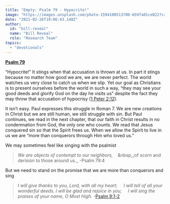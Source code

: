 ```yaml
---
title: "Empty: Psalm 79 - Hypocrite!"
image: "https://images.unsplash.com/photo-1594100513700-659fa01ce822?crop=entropy&cs=srgb&fm=jpg&ixid=MXw5NjYxfDB8MXxzZWFyY2h8MTB8fGJpYmxlfGVufDB8fHw&ixlib=rb-1.2.1&q=85"
date: "2021-02-26T19:06:43.148Z"
author:
  id: "bill-reveal"
  name: "Bill Reveal"
  role: "Research Team"
topics:
  - "devotionals"
---
```

[**Psalm 79**][psa79]

“Hypocrite!” It stings when that accusation is thrown at us. In part it stings because no matter how good we are, we are never perfect. The world watches us very close to catch us when we slip. Yet our goal as Christians is to present ourselves before the world in such a way, “they may see your good deeds and glorify God on the day he visits us” despite the fact they may throw that accusation of hypocrisy ([1 Peter 2:12][1pe212]).

It isn’t easy. Paul expresses this struggle in Roman 7. We are new creations in Christ but we are still human, we still struggle with sin. But Paul continues, we read in the next chapter, that our faith in Christ results in no condemnation from God, the only one who counts. We read that Jesus conquered sin so that the Spirit frees us. When we allow the Spirit to live in us we are “more than conquerors through Him who loved us.”

We may sometimes feel like singing with the psalmist

> _We are objects of contempt to our neighbors,_
> &nbsp;&nbsp;&nbsp;&nbsp_;of scorn and derision to those around us._ -Psalm 79:4

But we need to stand on the promise that we are more than conquerors and sing

> _I will give thanks to you, Lord, with all my heart;_
> &nbsp;&nbsp;&nbsp;&nbsp;_I will tell of all your wonderful deeds._
> _I will be glad and rejoice in you;_
> &nbsp;&nbsp;&nbsp;&nbsp;_I will sing the praises of your name, O Most High._ -[Psalm 9:1-2][psa9]

[psa79]: https://biblehub.com/psalm/79.htm
[1pe212]: https://biblehub.com/1_peter/2-12.htm
[psa9]: https://biblehub.com/psalm/9.htm
